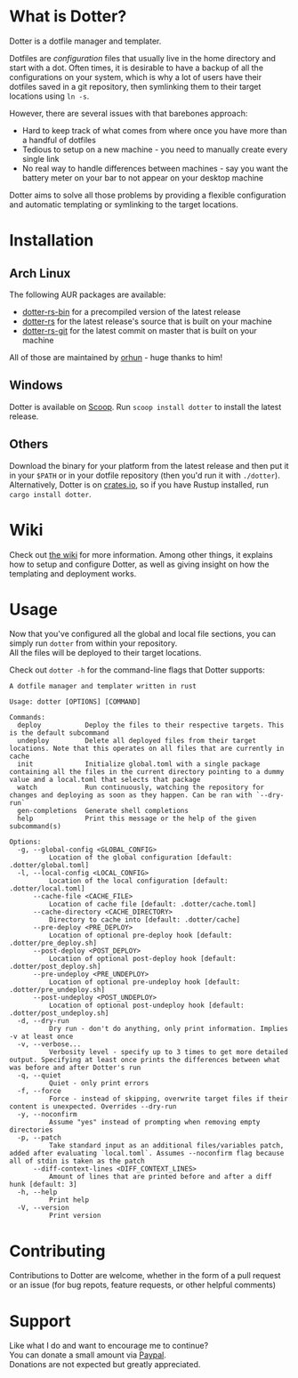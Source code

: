 # What is Dotter?
Dotter is a dotfile manager and templater.

Dotfiles are *configuration* files that usually live in the home directory and start with a dot.
Often times, it is desirable to have a backup of all the configurations on your system, which is why a lot of users have their dotfiles saved in a git repository, then symlinking them to their target locations using `ln -s`.

However, there are several issues with that barebones approach:
- Hard to keep track of what comes from where once you have more than a handful of dotfiles
- Tedious to setup on a new machine - you need to manually create every single link
- No real way to handle differences between machines - say you want the battery meter on your bar to not appear on your desktop machine

Dotter aims to solve all those problems by providing a flexible configuration and automatic templating or symlinking to the target locations.

# Installation
## Arch Linux
The following AUR packages are available:
- [dotter-rs-bin](https://aur.archlinux.org/packages/dotter-rs-bin) for a precompiled version of the latest release
- [dotter-rs](https://aur.archlinux.org/packages/dotter-rs) for the latest release's source that is built on your machine
- [dotter-rs-git](https://aur.archlinux.org/packages/dotter-rs-git) for the latest commit on master that is built on your machine

All of those are maintained by [orhun](https://github.com/orhun/) - huge thanks to him!

## Windows
Dotter is available on [Scoop](https://scoop.sh). Run `scoop install dotter` to install the latest release.

## Others

Download the binary for your platform from the latest release and then put it in your `$PATH` or in your dotfile repository (then you'd run it with `./dotter`).
Alternatively, Dotter is on [crates.io](https://crates.io/crates/dotter), so if you have Rustup installed, run `cargo install dotter`.

# Wiki
Check out [the wiki](https://github.com/SuperCuber/dotter/wiki) for more information.
Among other things, it explains how to setup and configure Dotter, as well as giving insight on how the templating and deployment works.

# Usage
Now that you've configured all the global and local file sections, you can simply run `dotter` from within your repository.\
All the files will be deployed to their target locations.

Check out `dotter -h` for the command-line flags that Dotter supports:

```
A dotfile manager and templater written in rust

Usage: dotter [OPTIONS] [COMMAND]

Commands:
  deploy           Deploy the files to their respective targets. This is the default subcommand
  undeploy         Delete all deployed files from their target locations. Note that this operates on all files that are currently in cache
  init             Initialize global.toml with a single package containing all the files in the current directory pointing to a dummy value and a local.toml that selects that package
  watch            Run continuously, watching the repository for changes and deploying as soon as they happen. Can be ran with `--dry-run`
  gen-completions  Generate shell completions
  help             Print this message or the help of the given subcommand(s)

Options:
  -g, --global-config <GLOBAL_CONFIG>
          Location of the global configuration [default: .dotter/global.toml]
  -l, --local-config <LOCAL_CONFIG>
          Location of the local configuration [default: .dotter/local.toml]
      --cache-file <CACHE_FILE>
          Location of cache file [default: .dotter/cache.toml]
      --cache-directory <CACHE_DIRECTORY>
          Directory to cache into [default: .dotter/cache]
      --pre-deploy <PRE_DEPLOY>
          Location of optional pre-deploy hook [default: .dotter/pre_deploy.sh]
      --post-deploy <POST_DEPLOY>
          Location of optional post-deploy hook [default: .dotter/post_deploy.sh]
      --pre-undeploy <PRE_UNDEPLOY>
          Location of optional pre-undeploy hook [default: .dotter/pre_undeploy.sh]
      --post-undeploy <POST_UNDEPLOY>
          Location of optional post-undeploy hook [default: .dotter/post_undeploy.sh]
  -d, --dry-run
          Dry run - don't do anything, only print information. Implies -v at least once
  -v, --verbose...
          Verbosity level - specify up to 3 times to get more detailed output. Specifying at least once prints the differences between what was before and after Dotter's run
  -q, --quiet
          Quiet - only print errors
  -f, --force
          Force - instead of skipping, overwrite target files if their content is unexpected. Overrides --dry-run
  -y, --noconfirm
          Assume "yes" instead of prompting when removing empty directories
  -p, --patch
          Take standard input as an additional files/variables patch, added after evaluating `local.toml`. Assumes --noconfirm flag because all of stdin is taken as the patch
      --diff-context-lines <DIFF_CONTEXT_LINES>
          Amount of lines that are printed before and after a diff hunk [default: 3]
  -h, --help
          Print help
  -V, --version
          Print version
```

# Contributing
Contributions to Dotter are welcome, whether in the form of a pull request or an issue (for bug repots, feature requests, or other helpful comments)

# Support
Like what I do and want to encourage me to continue?\
You can donate a small amount via [Paypal](https://www.paypal.com/cgi-bin/webscr?cmd=_s-xclick&hosted_button_id=329HKDXK9UB84).\
Donations are not expected but greatly appreciated.
